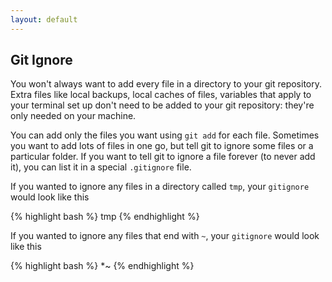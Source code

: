 ```yaml
---
layout: default
---
```


## Git Ignore

You won't always want to add every file in a directory to your git repository. Extra files like local backups, local caches of files, variables that apply to your terminal set up don't need to be added to your git repository: they're only needed on your machine.

You can add only the files you want using `git add` for each file. Sometimes you want to add lots of files in one go, but tell git to ignore some files or a particular folder. If you want to tell git to ignore a file forever (to never add it), you can list it in a special `.gitignore` file.

If you wanted to ignore any files in a directory called `tmp`, your `gitignore` would look like this

{% highlight bash %}
tmp
{% endhighlight %}

If you wanted to ignore any files that end with `~`, your `gitignore` would look like this

{% highlight bash %}
*~
{% endhighlight %}
